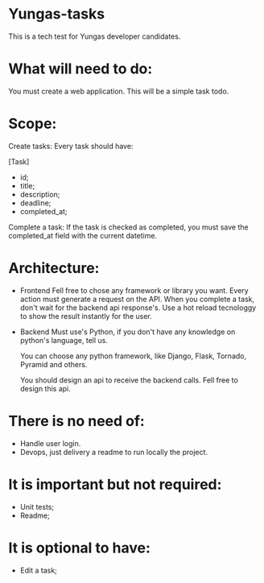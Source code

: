 # Yungas-tasks
This is a tech test for Yungas developer candidates.

# What will need to do:
You must create a web application.
This will be a simple task todo.

# Scope:
Create tasks:
  Every task should have:

  [Task]
  * id;
  * title;
  * description;
  * deadline;
  * completed_at;

Complete a task:
  If the task is checked as completed, you must save the completed_at field with the current datetime.

# Architecture:
* Frontend
  Fell free to chose any framework or library you want.
  Every action must generate a request on the API.
  When you complete a task, don't wait for the backend api response's. Use a hot reload tecnologgy to show the result instantly for the user.
  
 * Backend
   Must use's Python, if you don't have any knowledge on python's language, tell us.
      
   You can choose any python framework, like Django, Flask, Tornado, Pyramid and others.
   
   You should design an api to receive the backend calls. Fell free to design this api.

# There is no need of:
* Handle user login.
* Devops, just delivery a readme to run locally the project.

# It is important but not required:
* Unit tests;
* Readme;

# It is optional to have:
* Edit a task;
